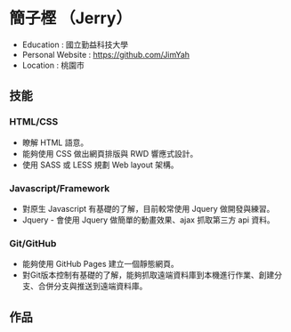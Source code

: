 # 簡子樫 （Jerry）

* Education : 國立勤益科技大學
* Personal Website : https://github.com/JimYah
* Location : 桃園市

## 技能

### HTML/CSS

* 瞭解 HTML 語意。
* 能夠使用 CSS 做出網頁排版與 RWD 響應式設計。
* 使用 SASS 或 LESS 規劃 Web layout 架構。
 
### Javascript/Framework

* 對原生 Javascript 有基礎的了解，目前較常使用 Jquery 做開發與練習。
* Jquery - 會使用 Jquery 做簡單的動畫效果、ajax 抓取第三方 api 資料。

### Git/GitHub

* 能夠使用 GitHub Pages 建立一個靜態網頁。
* 對Git版本控制有基礎的了解，能夠抓取遠端資料庫到本機進行作業、創建分支、合併分支與推送到遠端資料庫。

## 作品
